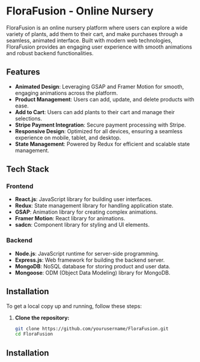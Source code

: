 # FloraFusion - Online Nursery

FloraFusion is an online nursery platform where users can explore a wide variety of plants, add them to their cart, and make purchases through a seamless, animated interface. Built with modern web technologies, FloraFusion provides an engaging user experience with smooth animations and robust backend functionalities.

## Features

- **Animated Design**: Leveraging GSAP and Framer Motion for smooth, engaging animations across the platform.
- **Product Management**: Users can add, update, and delete products with ease.
- **Add to Cart**: Users can add plants to their cart and manage their selections.
- **Stripe Payment Integration**: Secure payment processing with Stripe.
- **Responsive Design**: Optimized for all devices, ensuring a seamless experience on mobile, tablet, and desktop.
- **State Management**: Powered by Redux for efficient and scalable state management.

## Tech Stack

### Frontend
- **React.js**: JavaScript library for building user interfaces.
- **Redux**: State management library for handling application state.
- **GSAP**: Animation library for creating complex animations.
- **Framer Motion**: React library for animations.
- **sadcn**: Component library for styling and UI elements.

### Backend
- **Node.js**: JavaScript runtime for server-side programming.
- **Express.js**: Web framework for building the backend server.
- **MongoDB**: NoSQL database for storing product and user data.
- **Mongoose**: ODM (Object Data Modeling) library for MongoDB.

## Installation

To get a local copy up and running, follow these steps:

1. **Clone the repository:**
   ```bash
   git clone https://github.com/yourusername/FloraFusion.git
   cd FloraFusion

## Installation
